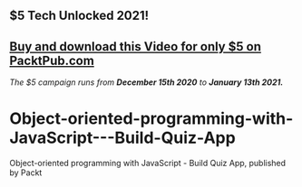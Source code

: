 ## $5 Tech Unlocked 2021!
[Buy and download this Video for only $5 on PacktPub.com](https://www.packtpub.com/product/object-oriented-programming-with-javascript-build-quiz-app-video/9781838645328)
-----
*The $5 campaign         runs from __December 15th 2020__ to __January 13th 2021.__*

# Object-oriented-programming-with-JavaScript---Build-Quiz-App
Object-oriented programming with JavaScript - Build Quiz App, published by Packt
